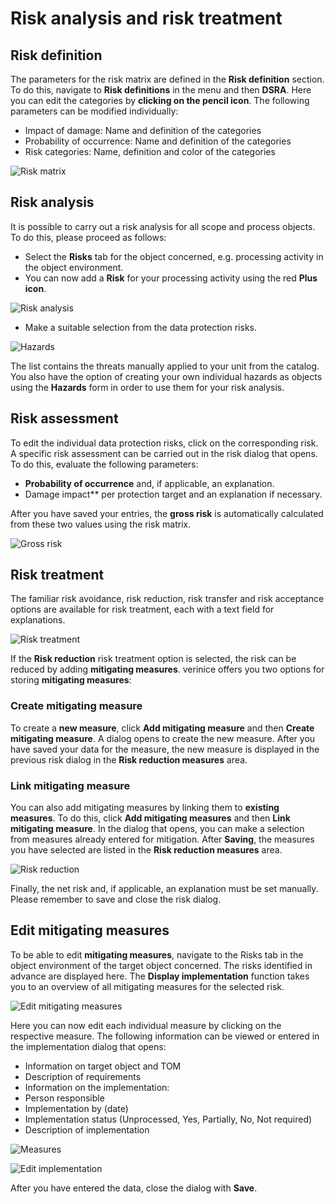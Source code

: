 <!-- © 2025 The Project Contributors - see AUTHORS.txt -->
# Risk analysis and risk treatment

## Risk definition

The parameters for the risk matrix are defined in the **Risk definition** section. To do this, navigate to **Risk definitions** in the menu and then **DSRA**. Here you can edit the categories by **clicking on the pencil icon**. The following parameters can be modified individually:

- Impact of damage: Name and definition of the categories
- Probability of occurrence: Name and definition of the categories
- Risk categories: Name, definition and color of the categories

![Risk matrix](  /assets/en/domain-ds-gvo/Bild23.png)

## Risk analysis

It is possible to carry out a risk analysis for all scope and process objects. To do this, please proceed as follows:

- Select the **Risks** tab for the object concerned, e.g. processing activity in the object environment.
- You can now add a **Risk** for your processing activity using the red **Plus icon**.

![Risk analysis](  /assets/en/domain-ds-gvo/Bild24.png)

- Make a suitable selection from the data protection risks.

![Hazards](  /assets/en/domain-ds-gvo/Bild25.png)

The list contains the threats manually applied to your unit from the catalog. You also have the option of creating your own individual hazards as objects using the **Hazards** form in order to use them for your risk analysis.

## Risk assessment

To edit the individual data protection risks, click on the corresponding risk. A specific risk assessment can be carried out in the risk dialog that opens. To do this, evaluate the following parameters:

- **Probability of occurrence** and, if applicable, an explanation.
- Damage impact** per protection target and an explanation if necessary.

After you have saved your entries, the **gross risk** is automatically calculated from these two values using the risk matrix.

![Gross risk](  /assets/en/domain-ds-gvo/Bild26.png)

## Risk treatment

The familiar risk avoidance, risk reduction, risk transfer and risk acceptance options are available for risk treatment, each with a text field for explanations.

![Risk treatment](  /assets/en/domain-ds-gvo/Bild27.png)

If the **Risk reduction** risk treatment option is selected, the risk can be reduced by adding **mitigating measures**. verinice offers you two options for storing **mitigating measures**:

### Create mitigating measure

To create a **new measure**, click **Add mitigating measure** and then **Create mitigating measure**. A dialog opens to create the new measure. After you have saved your data for the measure, the new measure is displayed in the previous risk dialog in the **Risk reduction measures** area.

### Link mitigating measure

You can also add mitigating measures by linking them to **existing measures**. To do this, click **Add mitigating measures** and then **Link mitigating measure**. In the dialog that opens, you can make a selection from measures already entered for mitigation. After **Saving**, the measures you have selected are listed in the **Risk reduction measures** area.

![Risk reduction](  /assets/en/domain-ds-gvo/Bild28.png)

Finally, the net risk and, if applicable, an explanation must be set manually. Please remember to save and close the risk dialog.

## Edit mitigating measures

To be able to edit **mitigating measures**, navigate to the Risks tab in the object environment of the target object concerned. The risks identified in advance are displayed here. The **Display implementation** function takes you to an overview of all mitigating measures for the selected risk.

![Edit mitigating measures](  /assets/en/domain-ds-gvo/Bild29.png)

Here you can now edit each individual measure by clicking on the respective measure. The following information can be viewed or entered in the implementation dialog that opens:

- Information on target object and TOM
- Description of requirements
- Information on the implementation:
- Person responsible
- Implementation by (date)
- Implementation status (Unprocessed, Yes, Partially, No, Not required)
- Description of implementation

![Measures](  /assets/en/domain-ds-gvo/Bild30.png)

![Edit implementation](  /assets/en/domain-ds-gvo/Bild31.png)

After you have entered the data, close the dialog with **Save**.
